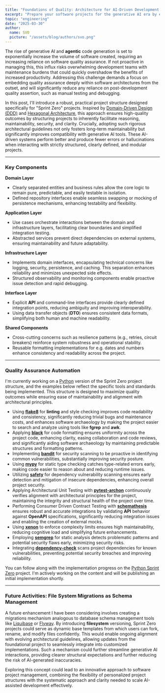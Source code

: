 ```yaml
---
title: "Foundations of Quality: Architecture for AI-Driven Development and Easier Maintenance"
excerpt: "Prepare your software projects for the generative AI era by embedding quality deeply into your architecture from day one. By using Domain-Driven Design (DDD), Hexagonal Architecture, and rigorous automation standards, this structured Sprint Zero approach enhances maintainability, security, and clarity. These guidelines significantly reduce long-term maintenance overhead and help generative AI tools deliver accurate, reliable code."
topic: "engineering"
date: "2025-03-30"
author:
  name: SVO
  picture: "/assets/blog/authors/svo.png"
---
```


The rise of generative AI and **agentic** code generation is set to exponentially increase the volume of software created, requiring an increasing reliance on software quality assurance. If not proactive in managing this, this influx risks overwhelming development teams with maintenance burdens that could quickly overshadow the benefits of increased productivity. Addressing this challenge demands a focus on embedding quality assurance deeply within software architectures from the outset, and will significantly reduce any reliance on post-development quality assertion, such as manual testing and debugging.

In this post, I'll introduce a robust, practical project structure designed specifically for "Sprint Zero" projects. Inspired by [Domain-Driven Design (DDD)](https://www.domainlanguage.com/ddd/) and [Hexagonal Architecture](https://alistair.cockburn.us/hexagonal-architecture/), this approach ensures high-quality outcomes by structuring projects to inherently facilitate reasoning, maintainability, security, and clarity. Crucially, adopting such rigorous architectural guidelines not only fosters long-term maintainability but significantly improves compatibility with generative AI tools. These AI-driven systems perform better and produce fewer errors or hallucinations when interacting with strictly structured, clearly defined, and modular projects.

---

### Key Components

**Domain Layer**

- Clearly separated entities and business rules allow the core logic to remain pure, predictable, and easily testable in isolation.
- Defined repository interfaces enable seamless swapping or mocking of persistence mechanisms, enhancing testability and flexibility.

**Application Layer**

- Use cases orchestrate interactions between the domain and infrastructure layers, facilitating clear boundaries and simplified integration testing.
- Abstracted services prevent direct dependencies on external systems, ensuring maintainability and future adaptability.

**Infrastructure Layer**

- Implements domain interfaces, encapsulating technical concerns like logging, security, persistence, and caching. This separation enhances reliability and minimizes unexpected side effects.
- Structured observability and monitoring components enable proactive issue detection and rapid debugging.

**Interface Layer**

- Explicit **API** and command-line interfaces provide clearly defined integration points, reducing ambiguity and improving interoperability.
- Using data transfer objects (**DTO**) ensures consistent data formats, simplifying both human and machine readability.

**Shared Components**

- Cross-cutting concerns such as resilience patterns (e.g., retries, circuit breakers) reinforce system robustness and operational stability.
- Reusable formatting implementations for e.g. dates and numbers enhance consistency and readability across the project.

---

### Quality Assurance Automation

I'm currently working on a [Python](https://www.python.org/) version of the Sprint Zero project structure, and the examples below reflect the specific tools and standards being implemented. This structure is designed to maximize quality outcomes while ensuring ease of maintainability and alignment with architectural principles.

- Using [**flake8**](https://pypi.org/project/flake8/) for **linting** and style checking improves code readability and consistency, significantly reducing trivial bugs and maintenance costs, and enhances software archaeology by making the project easier to search and analyze using tools like **fgrep** and **awk**.
- Applying [**black**](https://pypi.org/project/black/) for code formatting ensures uniformity across the project code, enhancing clarity, easing collaboration and code reviews, and significantly aiding software archaeology by maintaining predictable structures and formatting patterns.
- Implementing [**bandit**](https://pypi.org/project/bandit/) for security scanning to be proactive in identifying common vulnerabilities, substantially improving security posture.
- Using [**mypy**](https://pypi.org/project/mypy/) for static type checking catches type-related errors early, making code easier to reason about and reducing runtime issues.
- Utilizing [**safety**](https://pypi.org/project/safety/) for dependency vulnerability scanning ensures early detection and mitigation of insecure dependencies, enhancing overall project security.
- Applying Architectural Unit Testing with [**pytest-archon**](https://pypi.org/project/pytest-archon/) continuously verifies alignment with architectural principles for the project, maintaining the integrity and structural health of the project over time.
- Performing Consumer Driven Contract Testing with [**schemathesis**](https://pypi.org/project/schemathesis/) ensures robust and accurate integrations by validating **API** behavior against **OpenAPI** specifications, significantly reducing integration issues and enabling the creation of external mocks.
- Using [**xenon**](https://pypi.org/project/xenon/) to enforce complexity limits ensures high maintainability, reducing cognitive load and simplifying future enhancements.
- Employing [**semgrep**](https://pypi.org/project/semgrep/) for static analysis detects problematic patterns and potential security flaws early, minimizing security risks.
- Integrating [**dependency-check**](https://jeremylong.github.io/DependencyCheck/) scans project dependencies for known vulnerabilities, preventing potential security breaches and improving reliability.

You can follow along with the implementation progress on the [Python Sprint Zero](https://github.com/svo/python-sprint-zero) project. I'm actively working on the content and will be publishing an initial implementation shortly.

---

### Future Activities: File System Migrations as Schema Management

A future enhancement I have been considering involves creating a migrations mechanism analogous to database schema management tools like [Liquibase](https://www.liquibase.com/) or [Flyway](https://www.red-gate.com/products/flyway/). By introducing **filesystem** versioning, Sprint Zero projects could serve as dynamic base templates from which users can fork, rename, and modify files confidently. This would enable ongoing alignment with evolving architectural guidelines, allowing updates from the foundational project to seamlessly integrate into customized implementations. Such a mechanism could further streamline generative AI interactions, providing clearer structural expectations and further reducing the risk of AI-generated inaccuracies.

Exploring this concept could lead to an innovative approach to software project management, combining the flexibility of personalized project structures with the systematic approach and clarity needed to scale AI-assisted development effectively.
